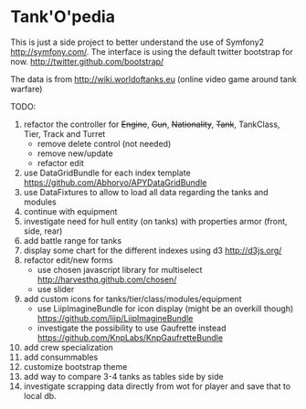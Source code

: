 Tank'O'pedia
========================

This is just a side project to better understand the use of Symfony2 http://symfony.com/.
The interface is using the default twitter bootstrap for now. http://twitter.github.com/bootstrap/

The data is from http://wiki.worldoftanks.eu (online video game around tank warfare)

TODO:

1. refactor the controller for ~~Engine~~, ~~Gun~~, ~~Nationality~~, ~~Tank~~, TankClass, Tier, Track and Turret
     - remove delete control (not needed)
     - remove new/update
     - refactor edit
2. use DataGridBundle for each index template https://github.com/Abhoryo/APYDataGridBundle
3. use DataFixtures to allow to load all data regarding the tanks and modules
4. continue with equipment
5. investigate need for hull entity (on tanks) with properties armor (front, side, rear)
6. add battle range for tanks
7. display some chart for the different indexes using d3 http://d3js.org/
8. refactor edit/new forms
     - use chosen javascript library for multiselect http://harvesthq.github.com/chosen/
     - use slider
9. add custom icons for tanks/tier/class/modules/equipment
     - use LiipImagineBundle for icon display (might be an overkill though) https://github.com/liip/LiipImagineBundle
     - investigate the possibility to use Gaufrette instead https://github.com/KnpLabs/KnpGaufretteBundle
10. add crew specialization
11. add consummables
12. customize bootstrap theme
13. add way to compare 3-4 tanks as tables side by side
14. investigate scrapping data directly from wot for player and save that to local db.
